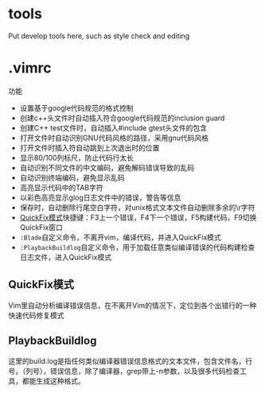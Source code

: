 tools
=====

Put develop tools here, such as style check and editing

# .vimrc
功能
* 设置基于google代码规范的格式控制
* 创建c++头文件时自动插入符合google代码规范的inclusion guard
* 创建C++ test文件时，自动插入#include gtest头文件的包含
* 打开文件时自动识别GNU代码风格的路径，采用gnu代码风格
* 打开文件时插入符自动跳到上次退出时的位置
* 显示80/100列标尺，防止代码行太长
* 自动识别不同文件的中文编码，避免解码错误导致的乱码
* 自动识别终端编码，避免显示乱码
* 高亮显示代码中的TAB字符
* 以彩色高亮显示glog日志文件中的错误，警告等信息
* 保存时，自动删除行尾空白字符，对unix格式文本文件自动删除多余的\r字符
* [QuickFix模式](http://vimcdoc.sourceforge.net/doc/quickfix.html)快捷键：F3上一个错误，F4下一个错误，F5构建代码，F9切换QuickFix窗口
* `:Blade`自定义命令，不离开vim，编译代码，并进入QuickFix模式
* `:PlaybackBuildlog`自定义命令，用于加载任意类似编译错误的代码构建检查日志文件，进入QuickFix模式

## QuickFix模式
Vim里自动分析编译错误信息，在不离开Vim的情况下，定位到各个出错行的一种快速代码修复模式

## PlaybackBuildlog
这里的build.log是指任何类似编译器错误信息格式的文本文件，包含文件名，行号，（列号），错误信息，除了编译器，grep带上-n参数，以及很多代码检查工具，都能生成这种格式。
